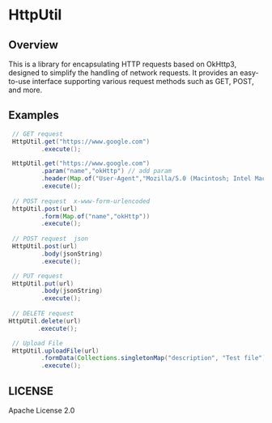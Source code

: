 # HttpUtil

## Overview
This is a library for encapsulating HTTP requests based on OkHttp3, designed to simplify the handling of network requests. It provides an easy-to-use interface supporting various request methods such as GET, POST, and more.

## Examples
```java
 // GET request
 HttpUtil.get("https://www.google.com")
         .execute();

 HttpUtil.get("https://www.google.com")
         .param("name","okHttp") // add param
         .header(Map.of("User-Agent","Mozilla/5.0 (Macintosh; Intel Mac OS X 10_15_7) AppleWebKit/537.36 (KHTML, like Gecko) Chrome/126.0.0.0 Safari/537.36"))
         .execute();
 
 // POST request  x-www-form-urlencoded
 httpUtil.post(url)
         .form(Map.of("name","okHttp"))
         .execute();
 
 // POST request  json
 HttpUtil.post(url)
         .body(jsonString)
         .execute();

 // PUT request
 HttpUtil.put(url)
         .body(jsonString)
         .execute();
 
 // DELETE request
HttpUtil.delete(url)
        .execute();

 // Upload File 
 HttpUtil.uploadFile(url)
         .formData(Collections.singletonMap("description", "Test file"), Collections.singletonList(uploadFile))
         .execute();

```
## LICENSE
Apache License 2.0